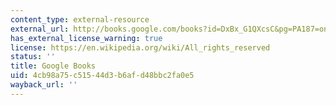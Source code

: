 ```yaml
---
content_type: external-resource
external_url: http://books.google.com/books?id=DxBx_G1QXcsC&pg=PA187=onepage
has_external_license_warning: true
license: https://en.wikipedia.org/wiki/All_rights_reserved
status: ''
title: Google Books
uid: 4cb98a75-c515-44d3-b6af-d48bbc2fa0e5
wayback_url: ''
---
```

